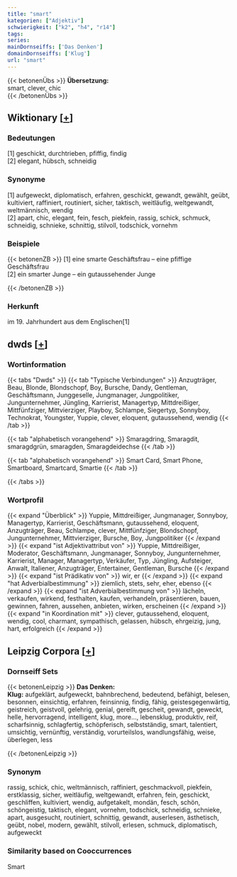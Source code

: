 ```yaml
---
title: "smart"
kategorien: ["Adjektiv"]
schwierigkeit: ["k2", "h4", "r14"]
tags:
series:
mainDornseiffs: ['Das Denken']
domainDornseiffs: ['Klug']
url: "smart"
---
```


{{< betonenÜbs >}}
**Übersetzung:**  
smart, clever, chic  
{{< /betonenÜbs >}}

## Wiktionary [[+](https://de.wiktionary.org/wiki/smart)]

### Bedeutungen
[1] geschickt, durchtrieben, pfiffig, findig  
[2] elegant, hübsch, schneidig  

### Synonyme
[1] aufgeweckt, diplomatisch, erfahren, geschickt, gewandt, gewählt, geübt, kultiviert, raffiniert, routiniert, sicher, taktisch, weitläufig, weltgewandt, weltmännisch, wendig  
[2] apart, chic, elegant, fein, fesch, piekfein, rassig, schick, schmuck, schneidig, schnieke, schnittig, stilvoll, todschick, vornehm  

### Beispiele
{{< betonenZB >}}
[1] eine smarte Geschäftsfrau – eine pfiffige Geschäftsfrau  
[2] ein smarter Junge – ein gutaussehender Junge  

{{< /betonenZB >}}
### Herkunft
im 19. Jahrhundert aus dem Englischen[1]  



## dwds [[+](https://www.dwds.de/wb/smart)]

### Wortinformation
{{< tabs "Dwds" >}}
{{< tab "Typische Verbindungen" >}}
Anzugträger, Beau, Blonde, Blondschopf, Boy, Bursche, Dandy, Gentleman, Geschäftsmann, Junggeselle, Jungmanager, Jungpolitiker, Jungunternehmer, Jüngling, Karrierist, Managertyp, Mittdreißiger, Mittfünfziger, Mittvierziger, Playboy, Schlampe, Siegertyp, Sonnyboy, Technokrat, Youngster, Yuppie, clever, eloquent, gutaussehend, wendig
{{< /tab >}}

{{< tab "alphabetisch vorangehend" >}}
Smaragdring, Smaragdit, smaragdgrün, smaragden, Smaragdeidechse
{{< /tab >}}

{{< tab "alphabetisch vorangehend" >}}
Smart Card, Smart Phone, Smartboard, Smartcard, Smartie
{{< /tab >}}

{{< /tabs >}}

### Wortprofil
{{< expand "Überblick" >}} Yuppie, Mittdreißiger, Jungmanager, Sonnyboy, Managertyp, Karrierist, Geschäftsmann, gutaussehend, eloquent, Anzugträger, Beau, Schlampe, clever, Mittfünfziger, Blondschopf, Jungunternehmer, Mittvierziger, Bursche, Boy, Jungpolitiker {{< /expand >}}
{{< expand "ist Adjektivattribut von" >}} Yuppie, Mittdreißiger, Moderator, Geschäftsmann, Jungmanager, Sonnyboy, Jungunternehmer, Karrierist, Manager, Managertyp, Verkäufer, Typ, Jüngling, Aufsteiger, Anwalt, Italiener, Anzugträger, Entertainer, Gentleman, Bursche {{< /expand >}}
{{< expand "ist Prädikativ von" >}} wir, er {{< /expand >}}
{{< expand "hat Adverbialbestimmung" >}} ziemlich, stets, sehr, eher, ebenso {{< /expand >}}
{{< expand "ist Adverbialbestimmung von" >}} lächeln, verkaufen, wirkend, festhalten, kaufen, verhandeln, präsentieren, bauen, gewinnen, fahren, aussehen, anbieten, wirken, erscheinen {{< /expand >}}
{{< expand "in Koordination mit" >}} clever, gutaussehend, eloquent, wendig, cool, charmant, sympathisch, gelassen, hübsch, ehrgeizig, jung, hart, erfolgreich {{< /expand >}}

## Leipzig Corpora [[+](https://corpora.uni-leipzig.de/en/res?word=smart&corpusId=deu_newscrawl-public_2018)]

### Dornseiff Sets
{{< betonenLeipzig >}}
**Das Denken:**  
**Klug:** aufgeklärt, aufgeweckt, bahnbrechend, bedeutend, befähigt, belesen, besonnen, einsichtig, erfahren, feinsinnig, findig, fähig, geistesgegenwärtig, geistreich, geistvoll, gelehrig, genial, gereift, gescheit, gewandt, geweckt, helle, hervorragend, intelligent, klug, more..., lebensklug, produktiv, reif, scharfsinnig, schlagfertig, schöpferisch, selbstständig, smart, talentiert, umsichtig, vernünftig, verständig, vorurteilslos, wandlungsfähig, weise, überlegen, less  

{{< /betonenLeipzig >}}

### Synonym
rassig, schick, chic, weltmännisch, raffiniert, geschmackvoll, piekfein, erstklassig, sicher, weitläufig, weltgewandt, erfahren, fein, geschickt, geschliffen, kultiviert, wendig, aufgetakelt, mondän, fesch, schön, schöngeistig, taktisch, elegant, vornehm, todschick, schneidig, schnieke, apart, ausgesucht, routiniert, schnittig, gewandt, auserlesen, ästhetisch, geübt, nobel, modern, gewählt, stilvoll, erlesen, schmuck, diplomatisch, aufgeweckt


### Similarity based on Cooccurrences
Smart

